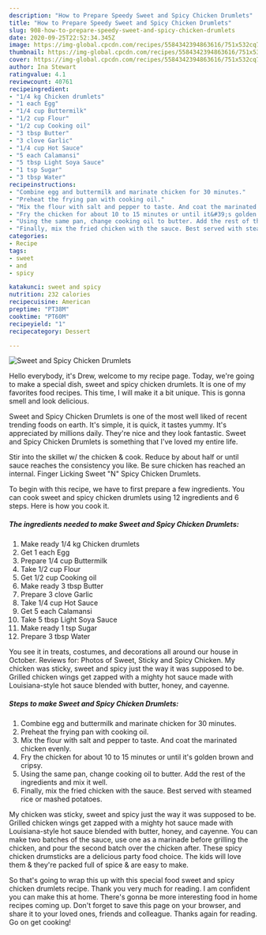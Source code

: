 ```yaml
---
description: "How to Prepare Speedy Sweet and Spicy Chicken Drumlets"
title: "How to Prepare Speedy Sweet and Spicy Chicken Drumlets"
slug: 908-how-to-prepare-speedy-sweet-and-spicy-chicken-drumlets
date: 2020-09-25T22:52:34.345Z
image: https://img-global.cpcdn.com/recipes/5584342394863616/751x532cq70/sweet-and-spicy-chicken-drumlets-recipe-main-photo.jpg
thumbnail: https://img-global.cpcdn.com/recipes/5584342394863616/751x532cq70/sweet-and-spicy-chicken-drumlets-recipe-main-photo.jpg
cover: https://img-global.cpcdn.com/recipes/5584342394863616/751x532cq70/sweet-and-spicy-chicken-drumlets-recipe-main-photo.jpg
author: Ina Stewart
ratingvalue: 4.1
reviewcount: 40761
recipeingredient:
- "1/4 kg Chicken drumlets"
- "1 each Egg"
- "1/4 cup Buttermilk"
- "1/2 cup Flour"
- "1/2 cup Cooking oil"
- "3 tbsp Butter"
- "3 clove Garlic"
- "1/4 cup Hot Sauce"
- "5 each Calamansi"
- "5 tbsp Light Soya Sauce"
- "1 tsp Sugar"
- "3 tbsp Water"
recipeinstructions:
- "Combine egg and buttermilk and marinate chicken for 30 minutes."
- "Preheat the frying pan with cooking oil."
- "Mix the flour with salt and pepper to taste. And coat the marinated chicken evenly."
- "Fry the chicken for about 10 to 15 minutes or until it&#39;s golden brown and cripsy."
- "Using the same pan, change cooking oil to butter. Add the rest of the ingredients and mix it well."
- "Finally, mix the fried chicken with the sauce. Best served with steamed rice or mashed potatoes."
categories:
- Recipe
tags:
- sweet
- and
- spicy

katakunci: sweet and spicy 
nutrition: 232 calories
recipecuisine: American
preptime: "PT38M"
cooktime: "PT60M"
recipeyield: "1"
recipecategory: Dessert

---
```



![Sweet and Spicy Chicken Drumlets](https://img-global.cpcdn.com/recipes/5584342394863616/751x532cq70/sweet-and-spicy-chicken-drumlets-recipe-main-photo.jpg)

Hello everybody, it's Drew, welcome to my recipe page. Today, we're going to make a special dish, sweet and spicy chicken drumlets. It is one of my favorites food recipes. This time, I will make it a bit unique. This is gonna smell and look delicious.

Sweet and Spicy Chicken Drumlets is one of the most well liked of recent trending foods on earth. It's simple, it is quick, it tastes yummy. It's appreciated by millions daily. They're nice and they look fantastic. Sweet and Spicy Chicken Drumlets is something that I've loved my entire life.

Stir into the skillet w/ the chicken &amp; cook. Reduce by about half or until sauce reaches the consistency you like. Be sure chicken has reached an internal. Finger Licking Sweet &#34;N&#34; Spicy Chicken Drumlets.


To begin with this recipe, we have to first prepare a few ingredients. You can cook sweet and spicy chicken drumlets using 12 ingredients and 6 steps. Here is how you cook it.

<!--inarticleads1-->

##### The ingredients needed to make Sweet and Spicy Chicken Drumlets:

1. Make ready 1/4 kg Chicken drumlets
1. Get 1 each Egg
1. Prepare 1/4 cup Buttermilk
1. Take 1/2 cup Flour
1. Get 1/2 cup Cooking oil
1. Make ready 3 tbsp Butter
1. Prepare 3 clove Garlic
1. Take 1/4 cup Hot Sauce
1. Get 5 each Calamansi
1. Take 5 tbsp Light Soya Sauce
1. Make ready 1 tsp Sugar
1. Prepare 3 tbsp Water


You see it in treats, costumes, and decorations all around our house in October. Reviews for: Photos of Sweet, Sticky and Spicy Chicken. My chicken was sticky, sweet and spicy just the way it was supposed to be. Grilled chicken wings get zapped with a mighty hot sauce made with Louisiana-style hot sauce blended with butter, honey, and cayenne. 

<!--inarticleads2-->

##### Steps to make Sweet and Spicy Chicken Drumlets:

1. Combine egg and buttermilk and marinate chicken for 30 minutes.
1. Preheat the frying pan with cooking oil.
1. Mix the flour with salt and pepper to taste. And coat the marinated chicken evenly.
1. Fry the chicken for about 10 to 15 minutes or until it&#39;s golden brown and cripsy.
1. Using the same pan, change cooking oil to butter. Add the rest of the ingredients and mix it well.
1. Finally, mix the fried chicken with the sauce. Best served with steamed rice or mashed potatoes.


My chicken was sticky, sweet and spicy just the way it was supposed to be. Grilled chicken wings get zapped with a mighty hot sauce made with Louisiana-style hot sauce blended with butter, honey, and cayenne. You can make two batches of the sauce, use one as a marinade before grilling the chicken, and pour the second batch over the chicken after. These spicy chicken drumsticks are a delicious party food choice. The kids will love them &amp; they&#39;re packed full of spice &amp; are easy to make. 

So that's going to wrap this up with this special food sweet and spicy chicken drumlets recipe. Thank you very much for reading. I am confident you can make this at home. There's gonna be more interesting food in home recipes coming up. Don't forget to save this page on your browser, and share it to your loved ones, friends and colleague. Thanks again for reading. Go on get cooking!
